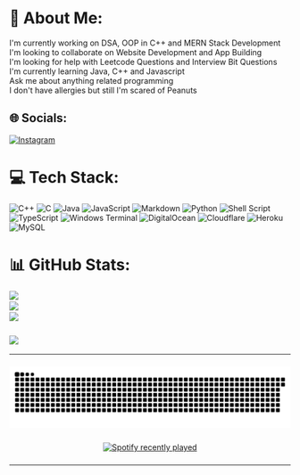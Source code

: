 # 💫 About Me:
I'm currently working on DSA, OOP in C++ and MERN Stack Development<br>I'm looking to collaborate on Website Development and App Building<br>I'm looking for help with Leetcode Questions and Interview Bit Questions<br>I'm currently learning Java, C++ and Javascript<br>Ask me about anything related programming<br>I don't have allergies but still I'm scared of Peanuts


## 🌐 Socials:
[![Instagram](https://img.shields.io/badge/Instagram-%23E4405F.svg?logo=Instagram&logoColor=white)](https://instagram.com/abirx03) 

# 💻 Tech Stack:
![C++](https://img.shields.io/badge/c++-%2300599C.svg?style=flat-square&logo=c%2B%2B&logoColor=white) ![C](https://img.shields.io/badge/c-%2300599C.svg?style=flat-square&logo=c&logoColor=white) ![Java](https://img.shields.io/badge/java-%23ED8B00.svg?style=flat-square&logo=openjdk&logoColor=white) ![JavaScript](https://img.shields.io/badge/javascript-%23323330.svg?style=flat-square&logo=javascript&logoColor=%23F7DF1E) ![Markdown](https://img.shields.io/badge/markdown-%23000000.svg?style=flat-square&logo=markdown&logoColor=white) ![Python](https://img.shields.io/badge/python-3670A0?style=flat-square&logo=python&logoColor=ffdd54) ![Shell Script](https://img.shields.io/badge/shell_script-%23121011.svg?style=flat-square&logo=gnu-bash&logoColor=white) ![TypeScript](https://img.shields.io/badge/typescript-%23007ACC.svg?style=flat-square&logo=typescript&logoColor=white) ![Windows Terminal](https://img.shields.io/badge/Windows%20Terminal-%234D4D4D.svg?style=flat-square&logo=windows-terminal&logoColor=white) ![DigitalOcean](https://img.shields.io/badge/DigitalOcean-%230167ff.svg?style=flat-square&logo=digitalOcean&logoColor=white) ![Cloudflare](https://img.shields.io/badge/Cloudflare-F38020?style=flat-square&logo=Cloudflare&logoColor=white) ![Heroku](https://img.shields.io/badge/heroku-%23430098.svg?style=flat-square&logo=heroku&logoColor=white) ![MySQL](https://img.shields.io/badge/mysql-%2300000f.svg?style=flat-square&logo=mysql&logoColor=white)
# 📊 GitHub Stats:
![](https://github-readme-stats.vercel.app/api?username=abirxgpt&theme=maroongold&hide_border=true&include_all_commits=false&count_private=false)<br/>
![](https://github-readme-streak-stats.herokuapp.com/?user=abirxgpt&theme=maroongold&hide_border=true)<br/>
![](https://github-readme-stats.vercel.app/api/top-langs/?username=abirxgpt&theme=maroongold&hide_border=true&include_all_commits=false&count_private=false&layout=compact)
###
<img src='https://randommeme-five.vercel.app/' style="height: 400px;"/>

---
###

<img src="https://raw.githubusercontent.com/abirxgpt/abirxgpt/output/snake.svg" alt="Snake animation" />

###

<div align="center">
  <a href="https://open.spotify.com/user/oe3k7fiwoczwkfdl1240hyp5c">
    <img src="https://spotify-recently-played-readme.vercel.app/api?user=oe3k7fiwoczwkfdl1240hyp5c&count=5&unique=false" alt="Spotify recently played"  />
  </a>
</div>

###

---
